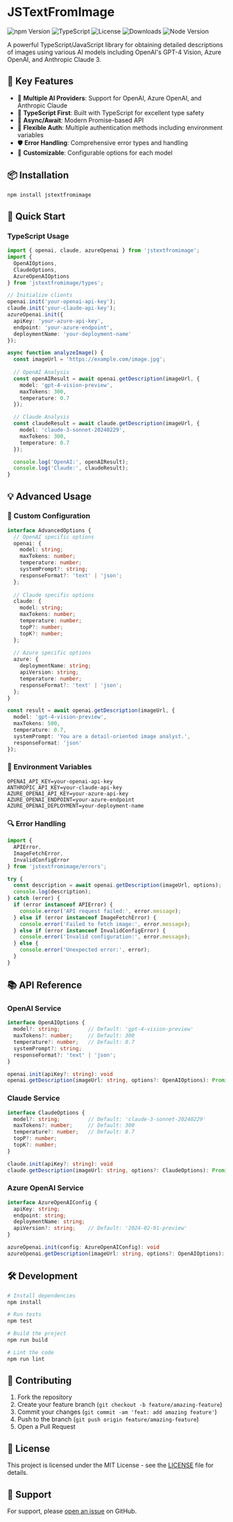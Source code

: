 # JSTextFromImage

![npm Version](https://img.shields.io/npm/v/jstextfromimage)
![TypeScript](https://img.shields.io/npm/types/jstextfromimage)
![License](https://img.shields.io/npm/l/jstextfromimage)
![Downloads](https://img.shields.io/npm/dm/jstextfromimage)
![Node Version](https://img.shields.io/node/v/jstextfromimage)

A powerful TypeScript/JavaScript library for obtaining detailed descriptions of images using various AI models including OpenAI's GPT-4 Vision, Azure OpenAI, and Anthropic Claude 3.

## 🌟 Key Features

- 🤖 **Multiple AI Providers**: Support for OpenAI, Azure OpenAI, and Anthropic Claude
- 📝 **TypeScript First**: Built with TypeScript for excellent type safety
- 🔄 **Async/Await**: Modern Promise-based API
- 🔑 **Flexible Auth**: Multiple authentication methods including environment variables
- 🛡️ **Error Handling**: Comprehensive error types and handling
- 🎯 **Customizable**: Configurable options for each model

## 📦 Installation

```bash
npm install jstextfromimage
```

## 🚀 Quick Start

### TypeScript Usage

```typescript
import { openai, claude, azureOpenai } from 'jstextfromimage';
import { 
  OpenAIOptions, 
  ClaudeOptions, 
  AzureOpenAIOptions 
} from 'jstextfromimage/types';

// Initialize clients
openai.init('your-openai-api-key');
claude.init('your-claude-api-key');
azureOpenai.init({
  apiKey: 'your-azure-api-key',
  endpoint: 'your-azure-endpoint',
  deploymentName: 'your-deployment-name'
});

async function analyzeImage() {
  const imageUrl = 'https://example.com/image.jpg';
  
  // OpenAI Analysis
  const openAIResult = await openai.getDescription(imageUrl, {
    model: 'gpt-4-vision-preview',
    maxTokens: 300,
    temperature: 0.7
  });

  // Claude Analysis
  const claudeResult = await claude.getDescription(imageUrl, {
    model: 'claude-3-sonnet-20240229',
    maxTokens: 300,
    temperature: 0.7
  });

  console.log('OpenAI:', openAIResult);
  console.log('Claude:', claudeResult);
}
```

## 💡 Advanced Usage

### 🔧 Custom Configuration

```typescript
interface AdvancedOptions {
  // OpenAI specific options
  openai: {
    model: string;
    maxTokens: number;
    temperature: number;
    systemPrompt?: string;
    responseFormat?: 'text' | 'json';
  };
  
  // Claude specific options
  claude: {
    model: string;
    maxTokens: number;
    temperature: number;
    topP?: number;
    topK?: number;
  };
  
  // Azure specific options
  azure: {
    deploymentName: string;
    apiVersion: string;
    temperature: number;
    responseFormat?: 'text' | 'json';
  };
}

const result = await openai.getDescription(imageUrl, {
  model: 'gpt-4-vision-preview',
  maxTokens: 500,
  temperature: 0.7,
  systemPrompt: 'You are a detail-oriented image analyst.',
  responseFormat: 'json'
});
```

### 🔐 Environment Variables

```env
OPENAI_API_KEY=your-openai-api-key
ANTHROPIC_API_KEY=your-claude-api-key
AZURE_OPENAI_API_KEY=your-azure-api-key
AZURE_OPENAI_ENDPOINT=your-azure-endpoint
AZURE_OPENAI_DEPLOYMENT=your-deployment-name
```

### 🔍 Error Handling

```typescript
import { 
  APIError, 
  ImageFetchError, 
  InvalidConfigError 
} from 'jstextfromimage/errors';

try {
  const description = await openai.getDescription(imageUrl, options);
  console.log(description);
} catch (error) {
  if (error instanceof APIError) {
    console.error('API request failed:', error.message);
  } else if (error instanceof ImageFetchError) {
    console.error('Failed to fetch image:', error.message);
  } else if (error instanceof InvalidConfigError) {
    console.error('Invalid configuration:', error.message);
  } else {
    console.error('Unexpected error:', error);
  }
}
```

## 📚 API Reference

### OpenAI Service

```typescript
interface OpenAIOptions {
  model?: string;         // Default: 'gpt-4-vision-preview'
  maxTokens?: number;     // Default: 300
  temperature?: number;   // Default: 0.7
  systemPrompt?: string;
  responseFormat?: 'text' | 'json';
}

openai.init(apiKey?: string): void
openai.getDescription(imageUrl: string, options?: OpenAIOptions): Promise<string | object>
```

### Claude Service

```typescript
interface ClaudeOptions {
  model?: string;         // Default: 'claude-3-sonnet-20240229'
  maxTokens?: number;     // Default: 300
  temperature?: number;   // Default: 0.7
  topP?: number;
  topK?: number;
}

claude.init(apiKey?: string): void
claude.getDescription(imageUrl: string, options?: ClaudeOptions): Promise<string>
```

### Azure OpenAI Service

```typescript
interface AzureOpenAIConfig {
  apiKey: string;
  endpoint: string;
  deploymentName: string;
  apiVersion?: string;    // Default: '2024-02-01-preview'
}

azureOpenai.init(config: AzureOpenAIConfig): void
azureOpenai.getDescription(imageUrl: string, options?: OpenAIOptions): Promise<string>
```

## 🛠️ Development

```bash
# Install dependencies
npm install

# Run tests
npm test

# Build the project
npm run build

# Lint the code
npm run lint
```

## 🤝 Contributing

1. Fork the repository
2. Create your feature branch (`git checkout -b feature/amazing-feature`)
3. Commit your changes (`git commit -am 'feat: add amazing feature'`)
4. Push to the branch (`git push origin feature/amazing-feature`)
5. Open a Pull Request

## 📝 License

This project is licensed under the MIT License - see the [LICENSE](LICENSE) file for details.

## 💬 Support

For support, please [open an issue](https://github.com/yourusername/jstextfromimage/issues/new) on GitHub.